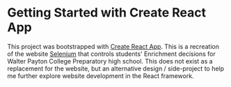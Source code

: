 # Getting Started with Create React App

This project was bootstrapped with [Create React App](https://github.com/facebook/create-react-app).
This is a recreation of the website [Selenium](https://wpcp.selenium.org) that controls students' Enrichment
decisions for Walter Payton College Preparatory high school. This does not exist as a replacement for the website,
but an alternative design / side-project to help me further explore website development in the React framework.